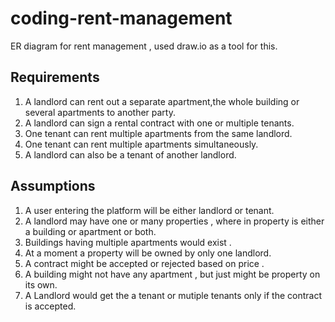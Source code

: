# coding-rent-management
ER diagram for rent management , used draw.io as a tool for this.

## Requirements
1. A landlord can rent out a separate apartment,the whole building or several apartments to another
party.
2. A landlord can sign a rental contract with one or multiple tenants.
3. One tenant can rent multiple apartments from the same landlord.
4. One tenant can rent multiple apartments simultaneously.
5. A landlord can also be a tenant of another landlord.

## Assumptions
1. A user entering the platform will be either landlord or tenant.
2. A landlord may have one or many properties , where in property is either a building or apartment or both.
3. Buildings having multiple apartments would exist .
4. At a moment a property will be owned by only one landlord.
5. A contract might be accepted or rejected based on price .
6. A building might not have any apartment , but just might be property on its own.
7. A Landlord would get the a tenant or mutiple tenants only if the contract is accepted.

 




